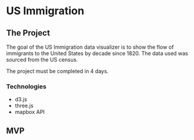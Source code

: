 # US Immigration

## The Project

The goal of the US Immigration data visualizer is to show the flow of
immigrants to the United States by decade since 1820. The data used was
sourced from the US census.

The project must be completed in 4 days.

### Technologies
* d3.js
* three.js
* mapbox API

## MVP
